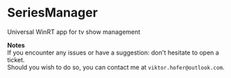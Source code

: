 SeriesManager
=============

Universal WinRT app for tv show management

**Notes**  
If you encounter any issues or have a suggestion: don't hesitate to open a ticket.  
Should you wish to do so, you can contact me at `viktor.hofer@outlook.com`.
